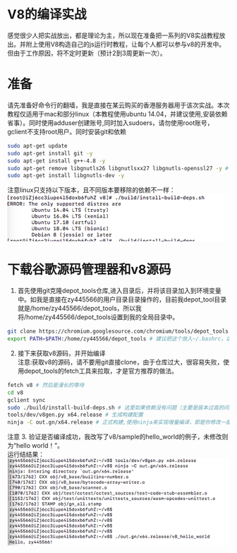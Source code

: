 # V8的编译实战
感觉很少人把实战放出，都是理论为主，所以现在准备把一系列的V8实战教程放出。并附上使用V8构造自己的js运行时教程，让每个人都可以参与v8的开发中。但由于工作原因，将不定时更新（预计2到3周更新一次）。

# 准备
请先准备好命令行的翻墙，我是直接在某云购买的香港服务器用于该次实战。本次教程仅适用于mac和部分linux（本教程使用ubuntu 14.04，并建议使用,安装依赖省事）。同时使用adduser创建账号,同时加入sudoers，请勿使用root账号，gclient不支持root用户。同时安装git和依赖
```sh
sudo apt-get update
sudo apt-get install git -y
sudo apt-get install g++-4.8 -y
sudo apt-get remove libgnutls26 libgnutlsxx27 libgnutls-openssl27 -y # 如果没有则无需移除
sudo apt-get install libgnutls-dev -y
```
注意linux只支持以下版本，且不同版本要移除的依赖不一样：
![build_deps](./build_deps.png)

# 下载谷歌源码管理器和v8源码 <br />
1. 首先使用git克隆depot_tools仓库,进入目录后，并将该目录加入到环境变量中。如我是直接在zy445566的用户目录目录操作的，目前我depot_tool目录就是/home/zy445566/depot_tools，所以我将/home/zy445566/depot_tools设置到我的全局目录中。<br />
```sh
git clone https://chromium.googlesource.com/chromium/tools/depot_tools.git
export PATH=$PATH:/home/zy445566/depot_tools # 建议把这个放入~/.bashrc，以便下次开机不会丢失
```
2. 接下来获取v8源码，并开始编译<br />
注意:获取v8的源码，请不要用git直接clone，由于仓库过大，很容易失败，使用depot_tools的fetch工具来拉取，才是官方推荐的做法。<br />
```sh
fetch v8 # 然后是漫长的等待
cd v8
gclient sync
sudo ./build/install-build-deps.sh # 这里如果依赖没有问题（主要是版本过高的问题），就能直接安装顺利。注意这里需要sudo，因为它本身会安装一些库,如果是mac和win请忽略该步骤
tools/dev/v8gen.py x64.release # 生成构建配置
ninja -C out.gn/x64.release # 正式构建,使用ninja来实现增量编译，即是你修改一部分代码，只会编译你修改的部分
```
注意
3. 验证是否编译成功，我改写了v8/sample的hello_world的例子，未修改则为“hello world！”。 <br />
运行结结果：<br />
![v8_hello_world](./v8_hello_world.png)








